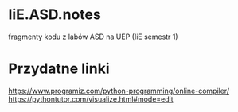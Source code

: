 # IiE.ASD.notes
fragmenty kodu z labów ASD na UEP (IiE semestr 1)
# Przydatne linki
https://www.programiz.com/python-programming/online-compiler/
https://pythontutor.com/visualize.html#mode=edit
